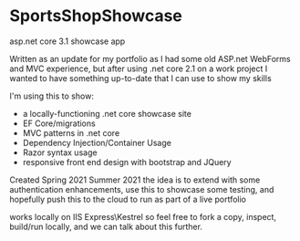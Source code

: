 # SportsShopShowcase
asp.net core 3.1 showcase app

Written as an update for my portfolio as I had some old ASP.net WebForms and MVC experience, but after using .net core 2.1 on a work project I wanted to have something up-to-date that I can use to show my skills

I'm using this to show:

- a locally-functioning .net core showcase site 
- EF Core/migrations
- MVC patterns in .net core
- Dependency Injection/Container Usage
- Razor syntax usage
- responsive front end design with bootstrap and JQuery

Created Spring 2021
Summer 2021 the idea is to extend with some authentication enhancements, use this to showcase some testing, and hopefully push this to the cloud to run as part of a live portfolio

works locally on IIS Express\Kestrel so feel free to fork a copy, inspect, build/run locally, and we can talk about this further.
